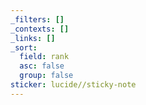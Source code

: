 ```yaml
---
_filters: []
_contexts: []
_links: []
_sort:
  field: rank
  asc: false
  group: false
sticker: lucide//sticky-note
---
```


